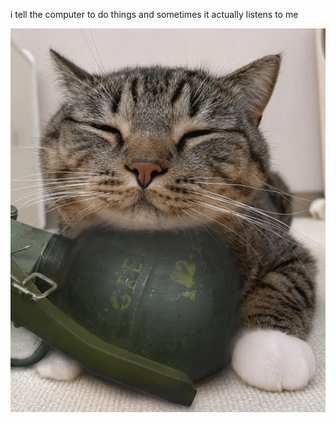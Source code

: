 i tell the computer to do things and sometimes it actually listens to me
<!--START_SECTION:update_image-->
<img src=https://raw.githubusercontent.com/sneakykestrel/sneakykestrel/main/.github/images/the-grenade.gif height="" width="" align=left alt=kitty />
<!--END_SECTION:update_image-->


